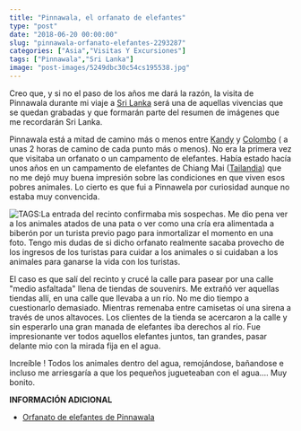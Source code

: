 ```yaml
---
title: "Pinnawala, el orfanato de elefantes"
type: "post"
date: "2018-06-20 00:00:00"
slug: "pinnawala-orfanato-elefantes-2293287"
categories: ["Asia","Visitas Y Excursiones"]
tags: ["Pinnawala","Sri Lanka"]
image: "post-images/5249dbc30c54cs195538.jpg"
---
```


Creo que, y si no el paso de los años me dará la razón, la visita de Pinnawala durante mi viaje a [Sri Lanka](http://www.missviajes.com/sri-lanka-pais-eterna-sonrisa-2272853/) será una de aquellas vivencias que se quedan grabadas y que formarán parte del resumen de imágenes que me recordarán Sri Lanka.  
  
Pinnawala está a mitad de camino más o menos entre [Kandy](http://www.missviajes.com/kandy-festival-perahera-2280195/) y [Colombo](http://www.missviajes.com/colombo-capital-sri-lanka-2291054/) ( a unas 2 horas de camino de cada punto más o menos). No era la primera vez que visitaba un orfanato o un campamento de elefantes. Había estado hacía unos años en un campamento de elefantes de Chiang Mai ([Tailandia](http://www.missviajes.com/tailandia-ideal-viajar-ninos-2178570)) que no me dejó muy buena impresión sobre las condiciones en que viven esos pobres animales. Lo cierto es que fui a Pinnawela por curiosidad aunque no estaba muy convencida.  
  
![ TAGS:](post-images/5249dbc30c54cs195538.jpg "by missviajes")La entrada del recinto confirmaba mis sospechas. Me dio pena ver a los animales atados de una pata o ver como una cría era alimentada a biberón por un turista previo pago para inmortalizar el momento en una foto. Tengo mis dudas de si dicho orfanato realmente sacaba provecho de los ingresos de los turistas para cuidar a los animales o si cuidaban a los animales para ganarse la vida con los turistas.  
  
El caso es que salí del recinto y crucé la calle para pasear por una calle "medio asfaltada" llena de tiendas de souvenirs. Me extrañó ver aquellas tiendas allí, en una calle que llevaba a un río. No me dio tiempo a cuestionarlo demasiado. Mientras remenaba entre camisetas oí una sirena a través de unos altavoces. Los clientes de la tienda se acercaron a la calle y sin esperarlo una gran manada de elefantes iba derechos al río. Fue impresionante ver todos aquellos elefantes juntos, tan grandes, pasar delante mio con la mirada fija en el agua.  
  
Increíble ! Todos los animales dentro del agua, remojándose, bañandose e incluso me arriesgaría a que los pequeños jugueteaban con el agua.... Muy bonito.  
  
**INFORMACIÓN ADICIONAL**

- [Orfanato de elefantes de Pinnawala](http://www.elephant.se/location2.php?location_id=43)